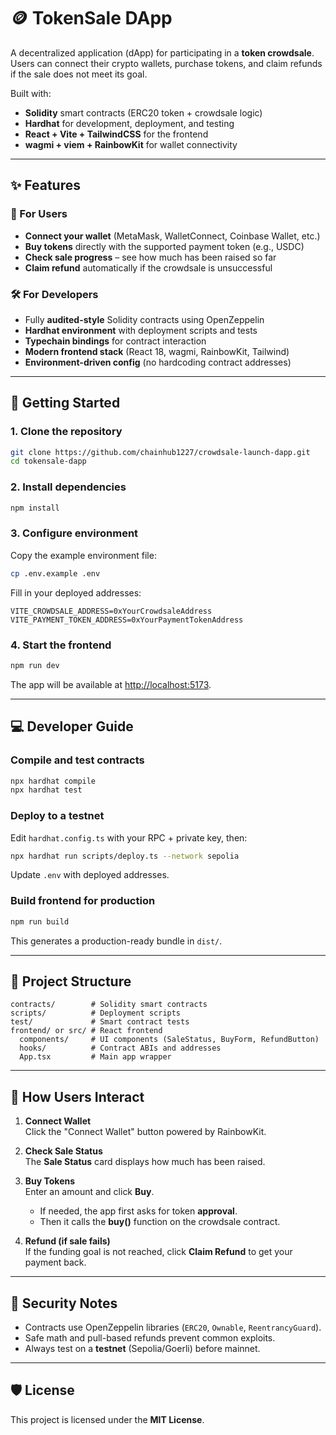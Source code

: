 # 🪙 TokenSale DApp

A decentralized application (dApp) for participating in a **token crowdsale**.  
Users can connect their crypto wallets, purchase tokens, and claim refunds if the sale does not meet its goal.  

Built with:
- **Solidity** smart contracts (ERC20 token + crowdsale logic)  
- **Hardhat** for development, deployment, and testing  
- **React + Vite + TailwindCSS** for the frontend  
- **wagmi + viem + RainbowKit** for wallet connectivity  

---

## ✨ Features

### 👥 For Users
- **Connect your wallet** (MetaMask, WalletConnect, Coinbase Wallet, etc.)  
- **Buy tokens** directly with the supported payment token (e.g., USDC)  
- **Check sale progress** – see how much has been raised so far  
- **Claim refund** automatically if the crowdsale is unsuccessful  

### 🛠 For Developers
- Fully **audited-style** Solidity contracts using OpenZeppelin  
- **Hardhat environment** with deployment scripts and tests  
- **Typechain bindings** for contract interaction  
- **Modern frontend stack** (React 18, wagmi, RainbowKit, Tailwind)  
- **Environment-driven config** (no hardcoding contract addresses)  

---

## 🚀 Getting Started

### 1. Clone the repository
```bash
git clone https://github.com/chainhub1227/crowdsale-launch-dapp.git
cd tokensale-dapp
```

### 2. Install dependencies
```bash
npm install
```

### 3. Configure environment
Copy the example environment file:
```bash
cp .env.example .env
```

Fill in your deployed addresses:
```env
VITE_CROWDSALE_ADDRESS=0xYourCrowdsaleAddress
VITE_PAYMENT_TOKEN_ADDRESS=0xYourPaymentTokenAddress
```

### 4. Start the frontend
```bash
npm run dev
```
The app will be available at [http://localhost:5173](http://localhost:5173).

---

## 💻 Developer Guide

### Compile and test contracts
```bash
npx hardhat compile
npx hardhat test
```

### Deploy to a testnet
Edit `hardhat.config.ts` with your RPC + private key, then:
```bash
npx hardhat run scripts/deploy.ts --network sepolia
```

Update `.env` with deployed addresses.

### Build frontend for production
```bash
npm run build
```
This generates a production-ready bundle in `dist/`.

---

## 📂 Project Structure

```
contracts/        # Solidity smart contracts
scripts/          # Deployment scripts
test/             # Smart contract tests
frontend/ or src/ # React frontend
  components/     # UI components (SaleStatus, BuyForm, RefundButton)
  hooks/          # Contract ABIs and addresses
  App.tsx         # Main app wrapper
```

---

## 📱 How Users Interact

1. **Connect Wallet**  
   Click the "Connect Wallet" button powered by RainbowKit.  

2. **Check Sale Status**  
   The **Sale Status** card displays how much has been raised.  

3. **Buy Tokens**  
   Enter an amount and click **Buy**.  
   - If needed, the app first asks for token **approval**.  
   - Then it calls the **buy()** function on the crowdsale contract.  

4. **Refund (if sale fails)**  
   If the funding goal is not reached, click **Claim Refund** to get your payment back.  

---

## 🔐 Security Notes
- Contracts use OpenZeppelin libraries (`ERC20`, `Ownable`, `ReentrancyGuard`).  
- Safe math and pull-based refunds prevent common exploits.  
- Always test on a **testnet** (Sepolia/Goerli) before mainnet.  

---

## 🛡 License
This project is licensed under the **MIT License**.  
